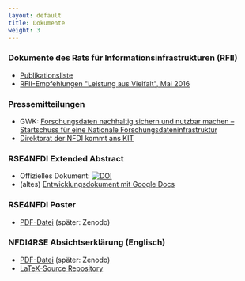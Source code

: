```yaml
---
layout: default
title: Dokumente
weight: 3
---
```


### Dokumente des Rats für Informationsinfrastrukturen (RFII)

* [Publikationsliste](http://www.rfii.de/de/dokumente/)
* [RFII-Empfehlungen "Leistung aus Vielfalt", Mai 2016](http://www.rfii.de/?p=1998)

### Pressemitteilungen

* GWK: [Forschungsdaten nachhaltig sichern und nutzbar machen – Startschuss für eine Nationale Forschungsdateninfrastruktur](https://www.gwk-bonn.de/fileadmin/Redaktion/Dokumente/Pressemitteilungen/pm2018-13.pdf)
* [Direktorat der NFDI kommt ans KIT](https://idw-online.de/de/news715375)

### RSE4NFDI Extended Abstract

* Offizielles Dokument: [![DOI](https://zenodo.org/badge/DOI/10.5281/zenodo.2630451.svg)](https://doi.org/10.5281/zenodo.2630451)
* (altes) [Entwicklungsdokument mit Google Docs](https://goo.gl/qZAZq2)

### RSE4NFDI Poster

* [PDF-Datei](../assets/pdf/RSE4NFDI_Poster.pdf) (später: Zenodo)

### NFDI4RSE Absichtserklärung (Englisch)

* [PDF-Datei](../assets/pdf/NFDI4RSE_LoI.pdf) (später: Zenodo)
* [LaTeX-Source Repository](https://github.com/DE-RSE/NFDI4RSE_LoI)

